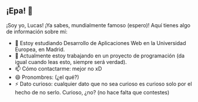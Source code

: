 ## ¡Epa! 👋

¡Soy yo, Lucas! ¡Ya sabes, mundialmente famoso (espero)! Aquí tienes algo de información sobre mí:

- 🌱 Estoy estudiando Desarrollo de Aplicaciones Web en la Universidad Europea, en Madrid.
- 🔭 Actualmente estoy trabajando en un proyecto de programación (da igual cuando leas esto, siempre será verdad).
- 📫 Cómo contactarme: mejor no xD
- 😄 Pronombres: (¿el qué?)
- ⚡ Dato curioso: cualquier dato que no sea curioso es curioso solo por el hecho de no serlo. Curioso, ¿no? (no hace falta que contestes)


<!--
**Pardoluki/Pardoluki** is a ✨ _special_ ✨ repository because its `README.md` (this file) appears on your GitHub profile.

Here are some ideas to get you started:

- 🔭 I’m currently working on ...
- 🌱 I’m currently learning ...
- 👯 I’m looking to collaborate on ...
- 🤔 I’m looking for help with ...
- 💬 Ask me about ...
- 📫 How to reach me: ...
- 😄 Pronouns: ...
- ⚡ Fun fact: ...
-->
